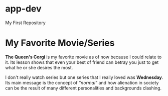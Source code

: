 # app-dev
My First Repository


# My Favorite Movie/Series
**The Queen's Corgi** is my favorite movie as of now because I could relate to it. Its lesson shows that even your best of friend can betray you just to get what he or she desires the most.

I don't really watch series but one series that I really loved was **Wednesday**. Its main message is  the concept of *"normal"* and how alienation in society can be the result of many different personalities and backgrounds clashing.
